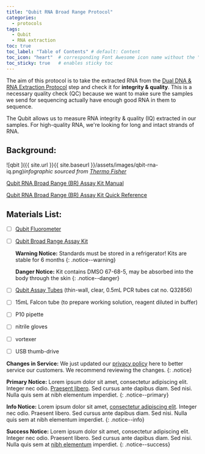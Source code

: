 ```yaml
---
title: "Qubit RNA Broad Range Protocol"
categories:
  - protocols
tags:
  - Qubit
  - RNA extraction
toc: true
toc_label: "Table of Contents" # default: Content
toc_icon: "heart"  # corresponding Font Awesome icon name without the "fa" prefix
toc_sticky: true   # enables sticky toc
---
```


The aim of this protocol is to take the extracted RNA from the [Dual DNA & RNA Extraction Protocol](https://sarahtanja.github.io/lab-book/protocols/lab/protocol-DNARNAextraction/) step and check it for **integrity & quality**. This is a necessary quality check (QC) because we want to make sure the samples we send for sequencing actually have enough good RNA in them to sequence. 

The Qubit allows us to measure RNA integrity & quality (IQ) extracted in our samples.  For high-quality RNA, we're looking for long and intact strands of RNA.

## Background:

![qbit ]({{ site.url }}{{ site.baseurl }}/assets/images/qbit-rna-iq.png)*infographic sourced from [Thermo Fisher](https://www.thermofisher.com/document-connect/document-connect.html?url=https://assets.thermofisher.com/TFS-Assets%2FBID%2Fposters%2Fqubit-rna-iq-assay-fluorometric-rna-quality-assessment-poster.pdf)*

[Qubit RNA Broad Range (BR) Assay Kit Manual](https://www.thermofisher.com/document-connect/document-connect.html?url=https://assets.thermofisher.com/TFS-Assets%2FLSG%2Fmanuals%2FQubit_RNA_BR_Assay_UG.pdf)

[Qubit RNA Broad Range (BR) Assay Kit Quick Reference](https://www.thermofisher.com/document-connect/document-connect.html?url=https://assets.thermofisher.com/TFS-Assets%2FLSG%2Fmanuals%2FQRC10210.pdf)

## Materials List:

- [ ] [Qubit Fluorometer](https://www.thermofisher.com/order/catalog/product/Q33238?SID=srch-srp-Q33238) 

- [ ] [Qubit Broad Range Assay Kit](https://www.thermofisher.com/order/catalog/product/Q10210) 

  **Warning Notice:** Standards must be stored in a refrigerator! Kits are stable for 6 months
  {: .notice--warning}

  **Danger Notice:** Kit contains DMSO 67-68-5, may be absorbed into the body through the skin
  {: .notice--danger}

- [ ] [Qubit Assay Tubes](https://www.thermofisher.com/order/catalog/product/Q32856?SID=srch-srp-Q32856) (thin-wall, clear, 0.5mL PCR tubes cat no. Q32856)

- [ ] 15mL Falcon tube (to prepare working solution, reagent diluted in buffer)

- [ ] P10 pipette

- [ ] nitrile gloves

- [ ] vortexer

- [ ] USB thumb-drive

**Changes in Service:** We just updated our [privacy policy](#) here to better service our customers. We recommend reviewing the changes.
{: .notice}

**Primary Notice:** Lorem ipsum dolor sit amet, consectetur adipiscing elit. Integer nec odio. [Praesent libero](#). Sed cursus ante dapibus diam. Sed nisi. Nulla quis sem at nibh elementum imperdiet.
{: .notice--primary}

**Info Notice:** Lorem ipsum dolor sit amet, [consectetur adipiscing elit](#). Integer nec odio. Praesent libero. Sed cursus ante dapibus diam. Sed nisi. Nulla quis sem at nibh elementum imperdiet.
{: .notice--info}





**Success Notice:** Lorem ipsum dolor sit amet, consectetur adipiscing elit. Integer nec odio. Praesent libero. Sed cursus ante dapibus diam. Sed nisi. Nulla quis sem at [nibh elementum](#) imperdiet.
{: .notice--success}



